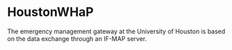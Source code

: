 HoustonWHaP
===========

The emergency management gateway at the University of Houston is based on the data exchange through an IF-MAP server. 